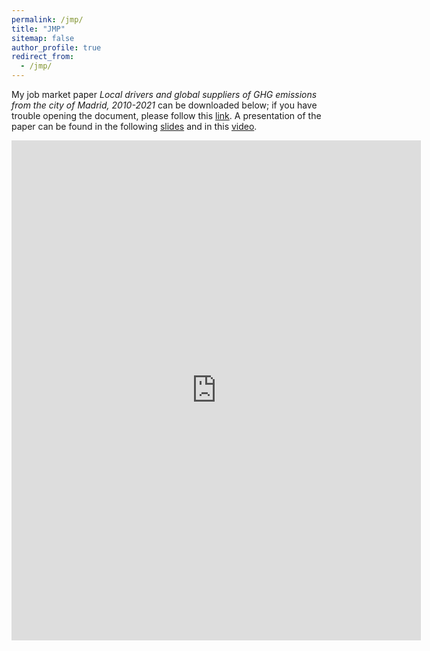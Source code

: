 ```yaml
---
permalink: /jmp/
title: "JMP"
sitemap: false
author_profile: true
redirect_from: 
  - /jmp/
---
```

My job market paper *Local drivers and global suppliers of GHG emissions from the city of Madrid, 2010-2021* can be downloaded below; if you have trouble opening the document, please follow this [link](http://jferrherz.github.io/files/ferrer_jmp.pdf). A presentation of the paper can be found in the following [slides](http://jferrherz.github.io/files/2024_ferrer_jmp_slides.pdf) and in this [video](https://www.youtube.com/watch?v=vE6tcUcb54M&embeds_referring_euri=https%3A%2F%2Fwebinars.shaio.es%2F&source_ve_path=MjM4NTE).

<embed src="https://jferrherz.github.io/files/ferrer_jmp.pdf" type="application/pdf" width='130%' height='800px' />
